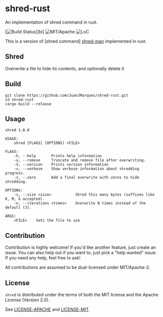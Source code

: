 # shred-rust
An implementation of shred command in rust.

[![Build Status][bi]][bl] ![MIT/Apache][li]  ![LoC][lo]

[bi]: https://github.com/JuanJMarques/shred-rust/actions/workflows/CI.yml/badge.svg
[li]: https://img.shields.io/badge/license-MIT%2FApache-blue.svg
[lo]: https://tokei.rs/b1/github/JuanJMarques/shred-rust?category=code

This is a version of [shred command] [shred-man] implemented in rust.

## Shred
Overwrite a file to hide its contents, and optionally delete it

[shred-man]: https://linux.die.net/man/1/shred

## Build
```commandline
git clone https://github.com/JuanJMarques/shred-rust.git
cd shred-rust
cargo build --release
```

## Usage
```
shred 1.0.0

USAGE:
    shred [FLAGS] [OPTIONS] <FILE>

FLAGS:
    -h, --help       Prints help information
    -u, --remove     Truncate and remove file after overwriting.
    -V, --version    Prints version information
    -v, --verbose    Show verbose information about shredding progress.
    -z, --zero       Add a final overwrite with zeros to hide shredding.

OPTIONS:
    -s, --size <size>           Shred this many bytes (suffixes like K, M, G accepted).
    -n, --iterations <times>    Overwrite N times instead of the default (3).

ARGS:
    <FILE>    Sets the file to use
```
## Contribution

Contribution is highly welcome! If you'd like another feature, just create an issue.
You can also help out if you want to; just pick a "help wanted" issue.
If you need any help, feel free to ask!

All contributions are assumed to be dual-licensed under
MIT/Apache-2.

## License

`shred` is distributed under the terms of both the MIT
license and the Apache License (Version 2.0).

See [LICENSE-APACHE](LICENSE-APACHE) and [LICENSE-MIT](LICENSE-MIT).
